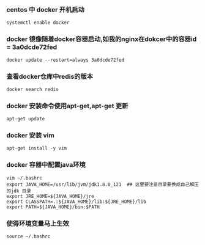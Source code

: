 
### centos 中 docker 开机启动

```
systemctl enable docker
```

### docker 镜像随着docker容器启动,如我的nginx在dokcer中的容器id = 3a0dcde72fed
```
docker update --restart=always 3a0dcde72fed  
```

### 查看docker仓库中redis的版本
```
docker search redis
```
### docker 安装命令使用apt-get,apt-get 更新
```
apt-get update
```

### docker 安装 vim
```
apt-get install -y vim
```

### docker 容器中配置java环境
```
vim ~/.bashrc
export JAVA_HOME=/usr/lib/jvm/jdk1.8.0_121  ## 这里要注意目录要换成自己解压的jdk 目录
export JRE_HOME=${JAVA_HOME}/jre  
export CLASSPATH=.:${JAVA_HOME}/lib:${JRE_HOME}/lib  
export PATH=${JAVA_HOME}/bin:$PATH 
```

### 使得环境变量马上生效
```
source ~/.bashrc
```
